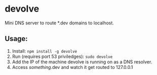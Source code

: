 devolve
=======

Mini DNS server to route *.dev domains to localhost.

## Usage:

1. Install: `npm install -g devolve`
2. Run (requires port 53 priviledges): `sudo devolve`
3. Add the IP of the machine devolve is running on as a DNS resolver.
4. Access *something*.dev and watch it get routed to 127.0.0.1
